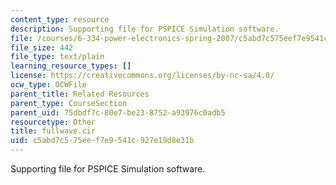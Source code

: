 ```yaml
---
content_type: resource
description: Supporting file for PSPICE Simulation software.
file: /courses/6-334-power-electronics-spring-2007/c5abd7c575eef7e9541c927e19d8e31b_fullwave.cir
file_size: 442
file_type: text/plain
learning_resource_types: []
license: https://creativecommons.org/licenses/by-nc-sa/4.0/
ocw_type: OCWFile
parent_title: Related Resources
parent_type: CourseSection
parent_uid: 75dbdf7c-80e7-be23-8752-a93976c0adb5
resourcetype: Other
title: fullwave.cir
uid: c5abd7c5-75ee-f7e9-541c-927e19d8e31b
---
```

Supporting file for PSPICE Simulation software.